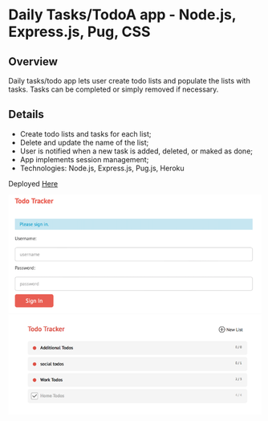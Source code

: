 # Daily Tasks/TodoA app - Node.js, Express.js, Pug, CSS

## Overview
Daily tasks/todo app lets user create todo lists and populate the lists with tasks. Tasks can be completed or simply removed if necessary.

## Details
- Create todo lists and tasks for each list;
- Delete and update the name of the list;
- User is notified when a new task is added, deleted, or maked as done;
- App implements session management;
- Technologies: Node.js, Express.js, Pug.js, Heroku

Deployed [Here](https://thawing-springs-67929.herokuapp.com/users/signin)

![login page](./public/images/login-page.png)
![todo list](./public/images/todo-list.png)